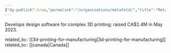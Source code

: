 ```yaml
---
{"dg-publish":true,"permalink":"/organisations/metafold/","title":"Metafold"}
---
```



Develops design software for complex 3D printing; raised CA$2.4M in May 2023.

related_to:: [[3d-printing-for-manufacturing\|3d-printing-for-manufacturing]]
related_to:: [[canada\|Canada]]
